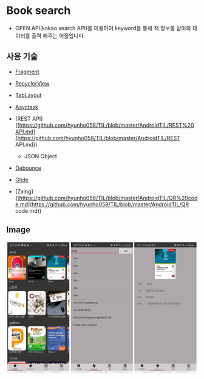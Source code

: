 # Book search

* OPEN API(kakao search API)를 이용하여 keyword를 통해 책 정보를 받아와 데이터를 출력 해주는 어플입니다.

## 사용 기술

* [Fragment](https://github.com/hyunho058/TIL/blob/master/AndroidTIL/Fragment.md)

* [RecyclerView](https://github.com/hyunho058/TIL/blob/master/AndroidTIL/RecyclerVIew.md)
* [TabLayout](https://github.com/hyunho058/TIL/blob/master/AndroidTIL/TabLayout.md)
* [Asyctask](https://github.com/hyunho058/TIL/blob/master/AndroidTIL/AsyncTask.md)
* [REST API]([https://github.com/hyunho058/TIL/blob/master/AndroidTIL/REST%20API.md](https://github.com/hyunho058/TIL/blob/master/AndroidTIL/REST API.md))
  * JSON Object
* [Debounce](https://github.com/hyunho058/TIL/blob/master/AndroidTIL/Debounce.md)
* [Glide](https://github.com/hyunho058/TIL/blob/master/AndroidTIL/Glide.md)
* [Zxing]([https://github.com/hyunho058/TIL/blob/master/AndroidTIL/QR%20code.md](https://github.com/hyunho058/TIL/blob/master/AndroidTIL/QR code.md))



## Image

![image-20200623082738747](README.assets/image-20200623082738747.png)
